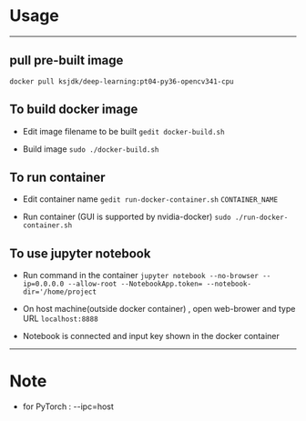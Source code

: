 # Usage
---
## pull pre-built image
``docker pull ksjdk/deep-learning:pt04-py36-opencv341-cpu``

## To build docker image
* Edit image filename to be built
``gedit docker-build.sh``

* Build image
``sudo ./docker-build.sh``

## To run container
* Edit container name 
``gedit run-docker-container.sh``
``CONTAINER_NAME``

* Run container (GUI is supported by nvidia-docker)
``sudo ./run-docker-container.sh``

## To use jupyter notebook
* Run command in the container
``jupyter notebook --no-browser --ip=0.0.0.0 --allow-root --NotebookApp.token= --notebook-dir='/home/project``

* On host machine(outside docker container) , open web-brower and type URL
``localhost:8888``

* Notebook is connected and input key shown in the docker container
---
# Note
* for PyTorch : --ipc=host

